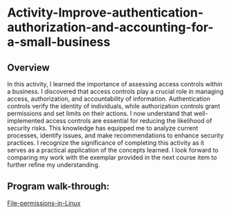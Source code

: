 <h1>Activity-Improve-authentication-authorization-and-accounting-for-a-small-business</h1>

<h2>Overview</h2>
In this activity, I learned the importance of assessing access controls within a business. I discovered that access controls play a crucial role in managing access, authorization, and accountability of information. Authentication controls verify the identity of individuals, while authorization controls grant permissions and set limits on their actions. I now understand that well-implemented access controls are essential for reducing the likelihood of security risks. This knowledge has equipped me to analyze current processes, identify issues, and make recommendations to enhance security practices. I recognize the significance of completing this activity as it serves as a practical application of the concepts learned. I look forward to comparing my work with the exemplar provided in the next course item to further refine my understanding. 
<br />



<h2>Program walk-through:</h2>

[ File-permissions-in-Linux ](https://github.com/EJaniec/File-permissions-in-Linux-/blob/main/File-permissions-in-Linux.pdf)
